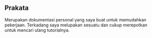 ## Prakata
Merupakan dokumentasi personal yang saya buat untuk memudahkan pekerjaan. Terkadang saya melupakan sesuatu dan cukup merepotkan untuk mencari ulang tutorialnya.

